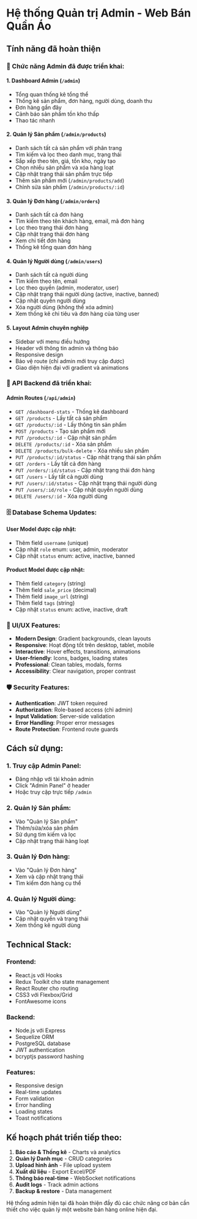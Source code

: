 # Hệ thống Quản trị Admin - Web Bán Quần Áo

## Tính năng đã hoàn thiện

### 🎯 Chức năng Admin đã được triển khai:

#### 1. **Dashboard Admin** (`/admin`)

- Tổng quan thống kê tổng thể
- Thống kê sản phẩm, đơn hàng, người dùng, doanh thu
- Đơn hàng gần đây
- Cảnh báo sản phẩm tồn kho thấp
- Thao tác nhanh

#### 2. **Quản lý Sản phẩm** (`/admin/products`)

- Danh sách tất cả sản phẩm với phân trang
- Tìm kiếm và lọc theo danh mục, trạng thái
- Sắp xếp theo tên, giá, tồn kho, ngày tạo
- Chọn nhiều sản phẩm và xóa hàng loạt
- Cập nhật trạng thái sản phẩm trực tiếp
- Thêm sản phẩm mới (`/admin/products/add`)
- Chỉnh sửa sản phẩm (`/admin/products/:id`)

#### 3. **Quản lý Đơn hàng** (`/admin/orders`)

- Danh sách tất cả đơn hàng
- Tìm kiếm theo tên khách hàng, email, mã đơn hàng
- Lọc theo trạng thái đơn hàng
- Cập nhật trạng thái đơn hàng
- Xem chi tiết đơn hàng
- Thống kê tổng quan đơn hàng

#### 4. **Quản lý Người dùng** (`/admin/users`)

- Danh sách tất cả người dùng
- Tìm kiếm theo tên, email
- Lọc theo quyền (admin, moderator, user)
- Cập nhật trạng thái người dùng (active, inactive, banned)
- Cập nhật quyền người dùng
- Xóa người dùng (không thể xóa admin)
- Xem thống kê chi tiêu và đơn hàng của từng user

#### 5. **Layout Admin chuyên nghiệp**

- Sidebar với menu điều hướng
- Header với thông tin admin và thông báo
- Responsive design
- Bảo vệ route (chỉ admin mới truy cập được)
- Giao diện hiện đại với gradient và animations

### 🔧 API Backend đã triển khai:

#### Admin Routes (`/api/admin`)

- `GET /dashboard-stats` - Thống kê dashboard
- `GET /products` - Lấy tất cả sản phẩm
- `GET /products/:id` - Lấy thông tin sản phẩm
- `POST /products` - Tạo sản phẩm mới
- `PUT /products/:id` - Cập nhật sản phẩm
- `DELETE /products/:id` - Xóa sản phẩm
- `DELETE /products/bulk-delete` - Xóa nhiều sản phẩm
- `PUT /products/:id/status` - Cập nhật trạng thái sản phẩm
- `GET /orders` - Lấy tất cả đơn hàng
- `PUT /orders/:id/status` - Cập nhật trạng thái đơn hàng
- `GET /users` - Lấy tất cả người dùng
- `PUT /users/:id/status` - Cập nhật trạng thái người dùng
- `PUT /users/:id/role` - Cập nhật quyền người dùng
- `DELETE /users/:id` - Xóa người dùng

### 🗄️ Database Schema Updates:

#### User Model được cập nhật:

- Thêm field `username` (unique)
- Cập nhật `role` enum: user, admin, moderator
- Cập nhật `status` enum: active, inactive, banned

#### Product Model được cập nhật:

- Thêm field `category` (string)
- Thêm field `sale_price` (decimal)
- Thêm field `image_url` (string)
- Thêm field `tags` (string)
- Cập nhật `status` enum: active, inactive, draft

### 🎨 UI/UX Features:

- **Modern Design**: Gradient backgrounds, clean layouts
- **Responsive**: Hoạt động tốt trên desktop, tablet, mobile
- **Interactive**: Hover effects, transitions, animations
- **User-friendly**: Icons, badges, loading states
- **Professional**: Clean tables, modals, forms
- **Accessibility**: Clear navigation, proper contrast

### 🛡️ Security Features:

- **Authentication**: JWT token required
- **Authorization**: Role-based access (chỉ admin)
- **Input Validation**: Server-side validation
- **Error Handling**: Proper error messages
- **Route Protection**: Frontend route guards

## Cách sử dụng:

### 1. Truy cập Admin Panel:

- Đăng nhập với tài khoản admin
- Click "Admin Panel" ở header
- Hoặc truy cập trực tiếp `/admin`

### 2. Quản lý Sản phẩm:

- Vào "Quản lý Sản phẩm"
- Thêm/sửa/xóa sản phẩm
- Sử dụng tìm kiếm và lọc
- Cập nhật trạng thái hàng loạt

### 3. Quản lý Đơn hàng:

- Vào "Quản lý Đơn hàng"
- Xem và cập nhật trạng thái
- Tìm kiếm đơn hàng cụ thể

### 4. Quản lý Người dùng:

- Vào "Quản lý Người dùng"
- Cập nhật quyền và trạng thái
- Xem thống kê người dùng

## Technical Stack:

### Frontend:

- React.js với Hooks
- Redux Toolkit cho state management
- React Router cho routing
- CSS3 với Flexbox/Grid
- FontAwesome icons

### Backend:

- Node.js với Express
- Sequelize ORM
- PostgreSQL database
- JWT authentication
- bcryptjs password hashing

### Features:

- Responsive design
- Real-time updates
- Form validation
- Error handling
- Loading states
- Toast notifications

## Kế hoạch phát triển tiếp theo:

1. **Báo cáo & Thống kê** - Charts và analytics
2. **Quản lý Danh mục** - CRUD categories
3. **Upload hình ảnh** - File upload system
4. **Xuất dữ liệu** - Export Excel/PDF
5. **Thông báo real-time** - WebSocket notifications
6. **Audit logs** - Track admin actions
7. **Backup & restore** - Data management

Hệ thống admin hiện tại đã hoàn thiện đầy đủ các chức năng cơ bản cần thiết cho việc quản lý một website bán hàng online hiện đại.
